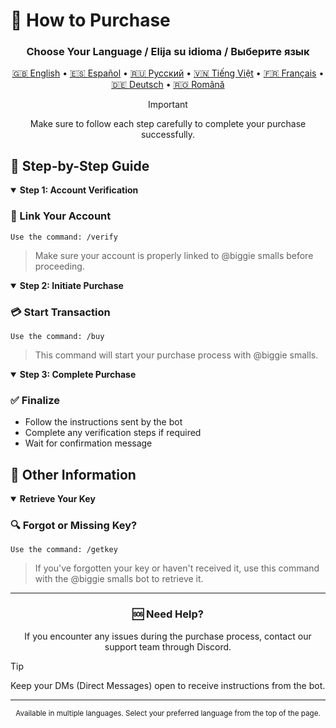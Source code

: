 # 🛒 How to Purchase

<div align="center">
  
  <h3>Choose Your Language / Elija su idioma / Выберите язык</h3>
  
  <a href="README2.md">🇬🇧 English</a> •
  <a href="README2.es.md">🇪🇸 Español</a> •
  <a href="README2.ru.md">🇷🇺 Русский</a> •
  <a href="README2.vn.md">🇻🇳 Tiếng Việt</a> •
  <a href="README2.fr.md">🇫🇷 Français</a> •
  <a href="README2.de.md">🇩🇪 Deutsch</a> •
  <a href="README2.ro.md">🇷🇴 Română</a>
  
  > [!IMPORTANT]
  > Make sure to follow each step carefully to complete your purchase successfully.

</div>

## 📝 Step-by-Step Guide

<details open>
<summary><b>Step 1: Account Verification</b></summary>

### 🔐 Link Your Account
```
Use the command: /verify
```
> Make sure your account is properly linked to @biggie smalls before proceeding.

</details>

<details open>
<summary><b>Step 2: Initiate Purchase</b></summary>

### 💳 Start Transaction
```
Use the command: /buy
```
> This command will start your purchase process with @biggie smalls.

</details>

<details open>
<summary><b>Step 3: Complete Purchase</b></summary>

### ✅ Finalize
- Follow the instructions sent by the bot
- Complete any verification steps if required
- Wait for confirmation message

</details>

## 🔑 Other Information

<details open>
<summary><b>Retrieve Your Key</b></summary>

### 🔍 Forgot or Missing Key?
```
Use the command: /getkey
```
> If you've forgotten your key or haven't received it, use this command with the @biggie smalls bot to retrieve it.

</details>

---

<div align="center">

### 🆘 Need Help?
If you encounter any issues during the purchase process,
contact our support team through Discord.

</div>

> [!TIP]
> Keep your DMs (Direct Messages) open to receive instructions from the bot.

---

<div align="center">
  <sub>Available in multiple languages. Select your preferred language from the top of the page.</sub>
</div>